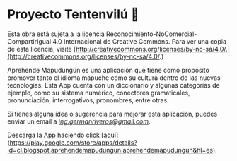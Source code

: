# Proyecto Tentenvilú :snake:

Esta obra está sujeta a la licencia Reconocimiento-NoComercial-CompartirIgual 4.0 Internacional de Creative Commons. Para ver una copia de esta licencia, visite [http://creativecommons.org/licenses/by-nc-sa/4.0/.](http://creativecommons.org/licenses/by-nc-sa/4.0/.)

Aprehende Mapudungún es una aplicación que tiene como propósito promover tanto el idioma mapuche como su cultura dentro de las nuevas tecnologias. Esta App cuenta con un diccionario y algunas categorías de ejemplo, como su sistema numérico, conectores gramaticales, pronunciación, interrogativos, pronombres, entre otras.

Si tienes alguna idea o sugerencia para mejorar esta aplicación, puedes enviar un email a *ing.germanriveros@gmail.com*. 

Descarga la App haciendo click [aquí] (https://play.google.com/store/apps/details?id=cl.blogspot.aprehendemapudungun.aprehendemapudungun&hl=es).

